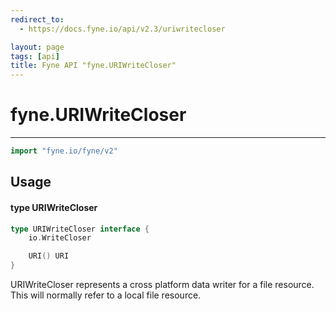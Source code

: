 ```yaml
---
redirect_to:
  - https://docs.fyne.io/api/v2.3/uriwritecloser

layout: page
tags: [api]
title: Fyne API "fyne.URIWriteCloser"
---
```



# fyne.URIWriteCloser
---
```go
import "fyne.io/fyne/v2"
```

## Usage

#### type URIWriteCloser

```go
type URIWriteCloser interface {
	io.WriteCloser

	URI() URI
}
```

URIWriteCloser represents a cross platform data writer for a file resource. This will normally refer to a local file resource.
